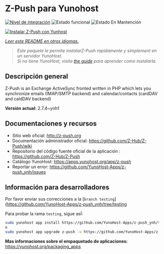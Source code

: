 <!--
Este archivo README esta generado automaticamente<https://github.com/YunoHost/apps/tree/master/tools/readme_generator>
No se debe editar a mano.
-->

# Z-Push para Yunohost

[![Nivel de integración](https://dash.yunohost.org/integration/z-push.svg)](https://ci-apps.yunohost.org/ci/apps/z-push/) ![Estado funcional](https://ci-apps.yunohost.org/ci/badges/z-push.status.svg) ![Estado En Mantención](https://ci-apps.yunohost.org/ci/badges/z-push.maintain.svg)

[![Instalar Z-Push con Yunhost](https://install-app.yunohost.org/install-with-yunohost.svg)](https://install-app.yunohost.org/?app=z-push)

*[Leer este README en otros idiomas.](./ALL_README.md)*

> *Este paquete le permite instalarZ-Push rapidamente y simplement en un servidor YunoHost.*  
> *Si no tiene YunoHost, visita [the guide](https://yunohost.org/install) para aprender como instalarla.*

## Descripción general

Z-Push is an Exchange ActiveSync fronted written in PHP which lets you synchronize emails (IMAP/SMTP backend) and calendar/contacts (cardDAV and caldDAV backend)


**Versión actual:** 2.7.4~ynh1
## Documentaciones y recursos

- Sitio web oficial: <http://z-push.org>
- Documentación administrador oficial: <https://github.com/Z-Hub/Z-Push/wiki>
- Repositorio del código fuente oficial de la aplicación : <https://github.com/Z-Hub/Z-Push>
- Catálogo YunoHost: <https://apps.yunohost.org/app/z-push>
- Reportar un error: <https://github.com/YunoHost-Apps/z-push_ynh/issues>

## Información para desarrolladores

Por favor enviar sus correcciones a la [`branch testing`](https://github.com/YunoHost-Apps/z-push_ynh/tree/testing

Para probar la rama `testing`, sigue asÍ:

```bash
sudo yunohost app install https://github.com/YunoHost-Apps/z-push_ynh/tree/testing --debug
o
sudo yunohost app upgrade z-push -u https://github.com/YunoHost-Apps/z-push_ynh/tree/testing --debug
```

**Mas informaciones sobre el empaquetado de aplicaciones:** <https://yunohost.org/packaging_apps>
